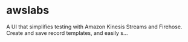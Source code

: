 # awslabs
A UI that simplifies testing with Amazon Kinesis Streams and Firehose. Create and save record templates, and easily s…
